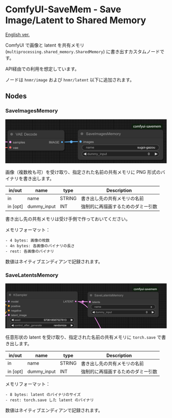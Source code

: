 # ComfyUI-SaveMem - Save Image/Latent to Shared Memory

[English ver.](./README.md)

ComfyUI で画像と latent を共有メモリ (`multiprocessing.shared_memory.SharedMemory`) に書き出すカスタムノードです。

API経由での利用を想定しています。

ノードは `hnmr/image` および `hnmr/latent` 以下に追加されます。

## Nodes

### SaveImagesMemory

![node image](./assets/SaveImagesMemory.png)

画像（複数枚も可）を受け取り、指定された名前の共有メモリに PNG 形式のバイナリを書き出します。

| in/out | name | type | Description |
| --- | --- |--- | --- |
| in | name | STRING | 書き出し先の共有メモリの名前 |
| in [opt] | dummy_input | INT | 強制的に再描画するためのダミー引数 |

書き出し先の共有メモリは受け手側で作っておいてください。

メモリフォーマット：
```
- 4 bytes: 画像の枚数
- 4n bytes: 各画像のバイナリの長さ
- rest: 各画像のバイナリ
```

数値はネイティブエンディアンで記録されます。

### SaveLatentsMemory

![node image](./assets/SaveLatentsMemory.png)

任意形状の latent を受け取り、指定された名前の共有メモリに `torch.save` で書き出します。

| in/out | name | type | Description |
| --- | --- |--- | --- |
| in | name | STRING | 書き出し先の共有メモリの名前 |
| in [opt] | dummy_input | INT | 強制的に再描画するためのダミー引数 |

メモリフォーマット：
```
- 8 bytes: latent のバイナリのサイズ
- rest: torch.save した latent のバイナリ
```

数値はネイティブエンディアンで記録されます。

